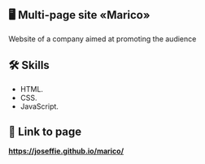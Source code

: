 ## 🖥️ Multi-page site «Marico»
Website of a company aimed at promoting the audience

## 🛠 Skills
- HTML.
- CSS.
- JavaScript.

## 🔗 Link to page
**https://joseffie.github.io/marico/**
